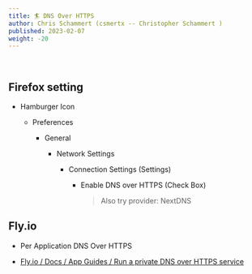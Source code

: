 ```yaml
---
title: 🏄 DNS Over HTTPS
author: Chris Schammert (csmertx -- Christopher Schammert )
published: 2023-02-07
weight: -20
---
```


<!-- The content of this website was written by Christopher Schammert aka Chris Schammert -->

<br />

## Firefox setting

- Hamburger Icon

    - Preferences

        - General

            - Network Settings

                - Connection Settings (Settings)

                    - Enable DNS over HTTPS (Check Box)

                        > Also try provider: NextDNS

## Fly.io

- Per Application DNS Over HTTPS

- [Fly.io / Docs / App Guides / Run a private DNS over HTTPS service ](https://fly.io/docs/app-guides/run-a-private-dns-over-https-service/)